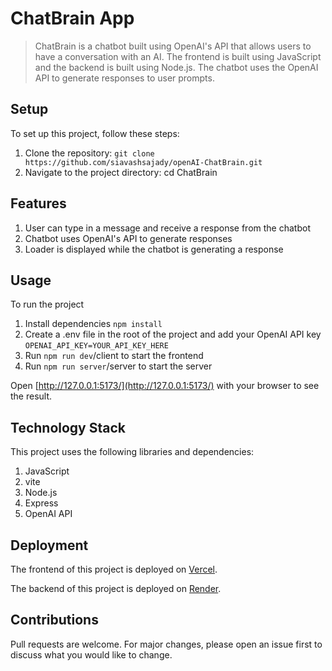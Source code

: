 # ChatBrain App

> ChatBrain is a chatbot built using OpenAI's API that allows users to have a conversation with an AI. The frontend is built using JavaScript and the backend is built using Node.js. The chatbot uses the OpenAI API to generate responses to user prompts.

## Setup

To set up this project, follow these steps:

1. Clone the repository: `git clone https://github.com/siavashsajady/openAI-ChatBrain.git`
2. Navigate to the project directory: cd ChatBrain

## Features

1. User can type in a message and receive a response from the chatbot
2. Chatbot uses OpenAI's API to generate responses
3. Loader is displayed while the chatbot is generating a response

## Usage

To run the project

1. Install dependencies `npm install`
2. Create a .env file in the root of the project and add your OpenAI API key `OPENAI_API_KEY=YOUR_API_KEY_HERE`
3. Run `npm run dev`/client to start the frontend
4. Run `npm run server`/server to start the server

Open [http://127.0.0.1:5173/](http://127.0.0.1:5173/) with your browser to see the result.

## Technology Stack

This project uses the following libraries and dependencies:

1. JavaScript
2. vite
3. Node.js
4. Express
5. OpenAI API

## Deployment

The frontend of this project is deployed on [Vercel](https://chatbrain.vercel.app/).

The backend of this project is deployed on [Render](https://chatbrainapp.onrender.com/).

## Contributions

Pull requests are welcome. For major changes, please open an issue first to discuss what you would like to change.
